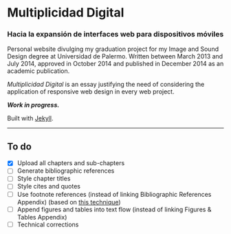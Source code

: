 # Multiplicidad Digital
### Hacia la expansión de interfaces web para dispositivos móviles

Personal website divulging my graduation project for my Image and Sound Design degree at Universidad de Palermo. Written between March 2013 and July 2014, approved in October 2014 and published in December 2014 as an academic publication.

*Multiplicidad Digital* is an essay justifying the need of considering the application of responsive web design in every web project.

***Work in progress.***

Built with [Jekyll](https://github.com/jekyll/jekyll/).

***

## To do
- [x] Upload all chapters and sub-chapters
- [ ] Generate bibliographic references
- [ ] Style chapter titles
- [ ] Style cites and quotes
- [ ] Use footnote references (instead of linking Bibliographic References Appendix) (based on [this technique](http://www.sitepoint.com/accessible-footnotes-css))
- [ ] Append figures and tables into text flow (instead of linking Figures & Tables Appendix)
- [ ] Technical corrections
